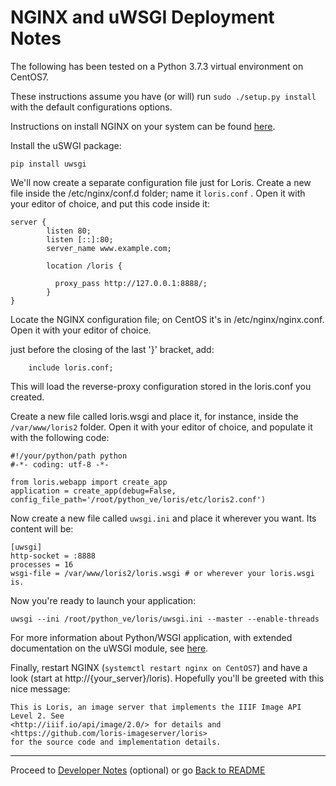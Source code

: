 NGINX and uWSGI Deployment Notes
=======================

The following has been tested on a Python 3.7.3 virtual environment on CentOS7.

These instructions assume you have (or will) run `sudo ./setup.py install` with the default configurations options.

Instructions on install NGINX on your system can be found [here](https://www.nginx.com/resources/wiki/start/topics/tutorials/install/).

Install the uSWGI package:

```
pip install uwsgi
```

We'll now create a separate configuration file just for Loris. Create a new file inside the /etc/nginx/conf.d folder; name it `loris.conf` . Open it with your editor of choice, and put this code inside it:

```
server {
        listen 80;
        listen [::]:80;
        server_name www.example.com;
                
        location /loris {

          proxy_pass http://127.0.0.1:8888/;
        }
}
```

Locate the NGINX configuration file; on CentOS it's in /etc/nginx/nginx.conf. Open it with your editor of choice.

just before the closing of the last '}' bracket, add:

```
    include loris.conf;
```

This will load the reverse-proxy configuration stored in the loris.conf you created.

Create a new file called loris.wsgi and place it, for instance, inside the `/var/www/loris2` folder. Open it with your editor of choice, and populate it with the following code:

```
#!/your/python/path python
#-*- coding: utf-8 -*-

from loris.webapp import create_app
application = create_app(debug=False, config_file_path='/root/python_ve/loris/etc/loris2.conf')
```

Now create a new file called `uwsgi.ini` and place it wherever you want. Its content will be:

```
[uwsgi]
http-socket = :8888
processes = 16
wsgi-file = /var/www/loris2/loris.wsgi # or wherever your loris.wsgi is.
```

Now you're ready to launch your application:

```
uwsgi --ini /root/python_ve/loris/uwsgi.ini --master --enable-threads
```

For more information about Python/WSGI application, with extended documentation on the uWSGI module, see [here](https://uwsgi-docs.readthedocs.io/en/latest/WSGIquickstart.html).

Finally, restart NGINX (`systemctl restart nginx on CentOS7`) and have a look (start at http://{your_server}/loris). Hopefully you'll be greeted with this nice message:

```
This is Loris, an image server that implements the IIIF Image API Level 2. See
<http://iiif.io/api/image/2.0/> for details and <https://github.com/loris-imageserver/loris>
for the source code and implementation details.
```

* * *

Proceed to [Developer Notes](develop.md) (optional) or go [Back to README](../README.md)
